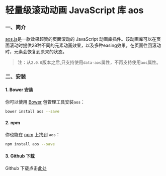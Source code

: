 # 轻量级滚动动画 JavaScript 库 aos

### 一、简介

[aos.js][1]是一款效果超赞的页面滚动的 JavaScript 动画库插件。该动画库可以在页面滚动时提供28种不同的元素动画效果，以及多种easing效果。在页面往回滚动时，元素会恢复到原来的状态。

> 注：从`2.0.0`版本之后,只支持使用`data-aos`属性，不再支持使用`aos`属性。

### 二、安装

#### 1. Bower 安装

你可以使用 [Bower][2] 包管理工具安装`aos`：

```bash
bower install aos --save
```

#### 2. npm

你也能在 [npm][3] 上找到 `aos`：

```bash
npm install aos --save
```

#### 3. Github 下载

Github 下载点击[此处][4]

[1]: http://michalsnik.github.io/aos/
[2]: https://bower.io/
[3]: https://www.npmjs.com/
[4]: https://github.com/michalsnik/aos/archive/master.zip